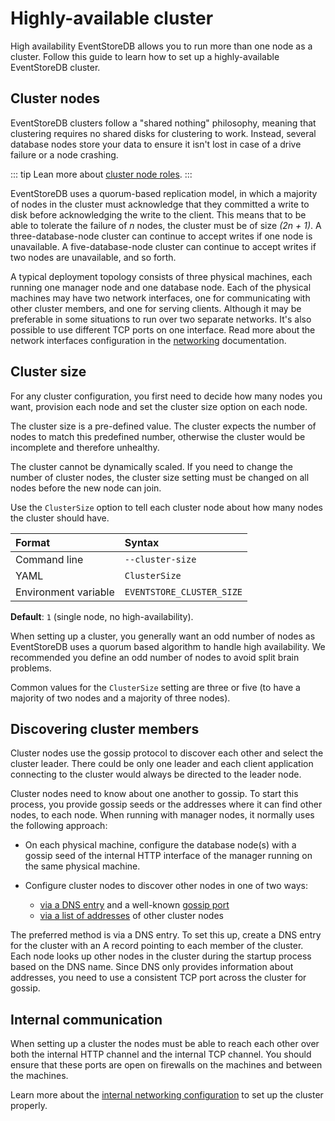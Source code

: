 # Highly-available cluster

High availability EventStoreDB allows you to run more than one node as a cluster. Follow this guide to learn how to set up a highly-available EventStoreDB cluster.

## Cluster nodes

EventStoreDB clusters follow a "shared nothing" philosophy, meaning that clustering requires no shared disks for clustering to work. Instead, several database nodes store your data to ensure it isn't lost in case of a drive failure or a node crashing. 

::: tip
Lean more about [cluster node roles](./node-roles.md).
:::

EventStoreDB uses a quorum-based replication model, in which a majority of nodes in the cluster must acknowledge that they committed a write to disk before acknowledging the write to the client. This means that to be able to tolerate the failure of _n_ nodes, the cluster must be of size _(2n + 1)_. A three-database-node cluster can continue to accept writes if one node is unavailable. A five-database-node cluster can continue to accept writes if two nodes are unavailable, and so forth.

A typical deployment topology consists of three physical machines, each running one manager node and one database node. Each of the physical machines may have two network interfaces, one for communicating with other cluster members, and one for serving clients. Although it may be preferable in some situations to run over two separate networks. It's also possible to use different TCP ports on one interface. Read more about the network interfaces configuration in the [networking](../networking/) documentation. 

## Cluster size

For any cluster configuration, you first need to decide how many nodes you want, provision each node and set the cluster size option on each node.

The cluster size is a pre-defined value. The cluster expects the number of nodes to match this predefined number, otherwise the cluster would be incomplete and therefore unhealthy.

The cluster cannot be dynamically scaled. If you need to change the number of cluster nodes, the cluster size setting must be changed on all nodes before the new node can join.

Use the `ClusterSize` option to tell each cluster node about how many nodes the cluster should have.

| Format               | Syntax |
| :------------------- | :----- |
| Command line         | `--cluster-size` |
| YAML                 | `ClusterSize` |
| Environment variable | `EVENTSTORE_CLUSTER_SIZE` |

**Default**: `1` (single node, no high-availability).

When setting up a cluster, you generally want an odd number of nodes as EventStoreDB uses a quorum based algorithm to handle high availability. We recommended you define an odd number of nodes to avoid split brain problems.

Common values for the `ClusterSize` setting are three or five (to have a majority of two nodes and a majority of three nodes).

## Discovering cluster members

Cluster nodes use the gossip protocol to discover each other and select the cluster leader. There could be only one leader and each client application connecting to the cluster would always be directed to the leader node. 

Cluster nodes need to know about one another to gossip. To start this process, you provide gossip seeds or the addresses where it can find other nodes, to each node. When running with manager nodes, it normally uses the following approach:

- On each physical machine, configure the database node(s) with a gossip seed of the internal HTTP interface of the manager running on the same physical machine.

- Configure cluster nodes to discover other nodes in one of two ways:
    - [via a DNS entry](./using-dns.md) and a well-known [gossip port](./gossip.md#gossip-port)
    - [via a list of addresses](./using-ip-addresses.md) of other cluster nodes

The preferred method is via a DNS entry. To set this up, create a DNS entry for the cluster with an A record pointing to each member of the cluster. Each node looks up other nodes in the cluster during the startup process based on the DNS name. Since DNS only provides information about addresses, you need to use a consistent TCP port across the cluster for gossip.

## Internal communication

When setting up a cluster the nodes must be able to reach each other over both the internal HTTP channel and the internal TCP channel. You should ensure that these ports are open on firewalls on the machines and between the machines.

Learn more about the [internal networking configuration](../networking/internal.md) to set up the cluster properly.



